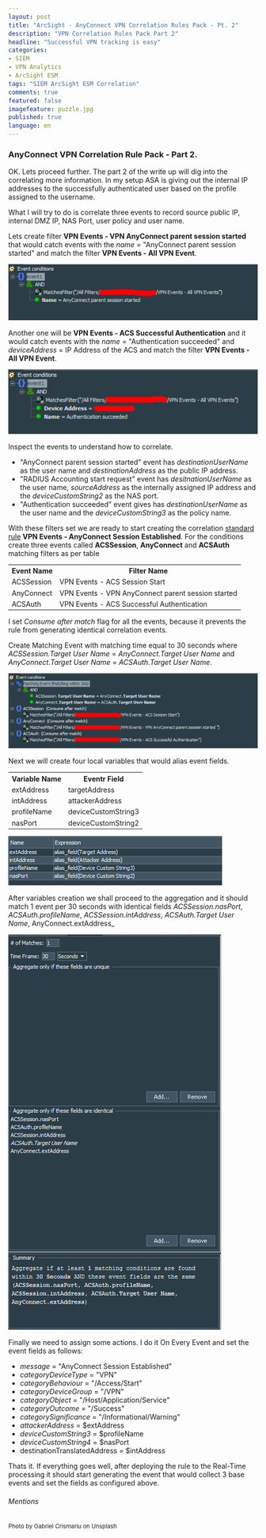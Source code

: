 ```yaml
---
layout: post
title: "ArcSight - AnyConnect VPN Correlation Rules Pack - Pt. 2"
description: "VPN Correlation Rules Pack Part 2"
headline: "Successful VPN tracking is easy"
categories: 
- SIEM
- VPN Analytics
- ArcSight ESM
tags: "SIEM ArcSight ESM Correlation"
comments: true
featured: false
imagefeature: puzzle.jpg
published: true 
language: en
---
```


### AnyConnect VPN Correlation Rule Pack - Part 2.

OK. Lets proceed further. The part 2 of the write up will dig into the correlating more information. In my setup ASA is giving out the internal IP addresses to the successfully authenticated user based on the profile assigned to the username. 

What I will try to do is correlate three events to record source public IP, internal DMZ IP, NAS Port, user policy and user name.


Lets create filter **VPN Events - VPN AnyConnect parent session started** that would catch events with the _name_ = "AnyConnect parent session started" and match the filter **VPN Events - All VPN Event**.

![VPN AnyConnect parent session started](/images/vpnmon/Filter1Pt2.PNG "AnyConnect parent session started")

Another one will be **VPN Events - ACS Successful Authentication** and it would catch events with the _name_ = "Authentication succeeded" and _deviceAddress_ = IP Address of the ACS and match the filter **VPN Events - All VPN Event**.

![ACS Successful Authentication](/images/vpnmon/Filter2Pt2.PNG "Successful Authentication")

Inspect the events to understand how to correlate. 
* "AnyConnect parent session started" event has _destinationUserName_ as the user name and _destinationAddress_ as the public IP address.
* "RADIUS Accounting start request" event has _desitnationUserName_ as the user name, _sourceAddress_ as the internally assigned IP address and the _deviceCustomString2_ as the NAS port.
* "Authentication succeeded" event gives has _destinationUserName_ as the user name and the _deviceCustomString3_ as the policy name. 

With these filters set we are ready to start creating the correlation [standard rule](https://community.softwaregrp.com/t5/ArcSight-Tips-Information/Practical-Guide-to-ESM-Rules/ta-p/1644898) **VPN Events - AnyConnect Session Established**.
For the conditions create three events called **ACSSession**, **AnyConnect** and **ACSAuth** matching filters as per table 

<center>
<table>
		<th>Event Name</th>
		<th>Filter Name</th>
	<tr>
		<td>ACSSession</td>
		<td>VPN Events - ACS Session Start</td>
	</tr>
	<tr>
		<td>AnyConnect</td>
		<td>VPN Events - VPN AnyConnect parent session started</td>
	</tr>
	<tr>
		<td>ACSAuth</td>
		<td>VPN Events - ACS Successful Authentication</td>
	</tr>
</table>
</center>

I set _Consume after match_ flag for all the events, because it prevents the rule from generating identical correlation events. 

Create Matching Event with matching time equal to 30 seconds where _ACSSession.Target User Name_ = _AnyConnect.Target User Name_ and _AnyConnect.Target User Name_ = _ACSAuth.Target User Name_.


![AnyConnect Session Established](/images/vpnmon/Rule1Filter1Pt2.PNG "AnyConnect Session Established")

Next we will create four local variables that would alias event fields.

<center>

<table>
			<th>Variable Name</th>
			<th>Eventr Field</th>
		<tr>
			<td>extAddress</td>
			<td>targetAddress</td>
		</tr>
		<tr>
			<td>intAddress</td>
			<td>attackerAddress</td>
		</tr>
		<tr>
			<td>profileName</td>
			<td>deviceCustomString3</td>
		</tr>
		<tr>
			<td>nasPort</td>
			<td>deviceCustomString2</td>
		</tr>
</table>

</center>

![AnyConnect Session Established Local Variables](/images/vpnmon/Rule1Variable1Pt2.PNG "AnyConnect Session Established Local Variables")

After variables creation we shall proceed to the aggregation and it should match 1 event per 30 seconds with identical fields _ACSSession.nasPort_, _ACSAuth.profileName_, _ACSSession.intAddress_, _ACSAuth.Target User Name_, AnyConnect.extAddress_

![AnyConnect Session Established Aggregation](/images/vpnmon/Rule1AggregationPt2.PNG "AnyConnect Session Established Aggregation")

Finally we need to assign some actions. I do it On Every Event and set the event fields as follows:

* _message_ = "AnyConnect Session Established"
* _categoryDeviceType_ = "VPN"
* _categoryBehaviour_ = "/Access/Start"
* _categoryDeviceGroup_ = "/VPN"
* _categoryObject_ = "/Host/Application/Service"
* _categoryOutcome_ = "/Success"
* _categorySignificance_ = "/Informational/Warning"
* _attackerAddress_ = $extAddress
* _deviceCustomString3_ = $profileName
* _deviceCustomString4_ = $nasPort
* destinationTranslatedAddress = $intAddress


Thats it. If everything goes well, after deploying the rule to the Real-Time processing it should start generating the event that would collect 3 base events and set the fields as configured above. 

###### Mentions
<small>Photo by Gabriel Crismariu on Unsplash</small>